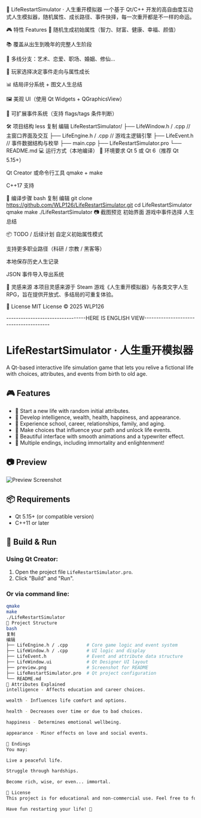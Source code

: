 🧬 LifeRestartSimulator · 人生重开模拟器
一个基于 Qt/C++ 开发的高自由度互动式人生模拟器，随机属性、成长路径、事件抉择，每一次重开都是不一样的命运。

🎮 特性 Features
🌱 随机生成初始属性（智力、财富、健康、幸福、颜值）

📚 覆盖从出生到晚年的完整人生阶段

🧠 多线分支：艺术、恋爱、职场、婚姻、修仙...

🧭 玩家选择决定事件走向与属性成长

📊 结局评分系统 + 图文人生总结

🖼️ 美观 UI（使用 Qt Widgets + QGraphicsView）

🔮 可扩展事件系统（支持 flags/tags 条件判断）

🛠️ 项目结构
less
复制
编辑
LifeRestartSimulator/
├── LifeWindow.h / .cpp     // 主窗口界面及交互
├── LifeEngine.h / .cpp     // 游戏主逻辑引擎
├── LifeEvent.h             // 事件数据结构与枚举
├── main.cpp
├── LifeRestartSimulator.pro
└── README.md
💻 运行方式（本地编译）
🔧 环境要求
Qt 5 或 Qt 6（推荐 Qt 5.15+）

Qt Creator 或命令行工具 qmake + make

C++17 支持

🧪 编译步骤
bash
复制
编辑
git clone https://github.com/WLP126/LifeRestartSimulator.git
cd LifeRestartSimulator
qmake
make
./LifeRestartSimulator
📷 截图预览
初始界面	游戏中事件选择	人生总结

📦 TODO / 后续计划
 自定义初始属性模式

 支持更多职业路径（科研 / 宗教 / 黑客等）

 本地保存历史人生记录

 JSON 事件导入导出系统

🧠 灵感来源
本项目灵感来源于 Steam 游戏《人生重开模拟器》与各类文字人生 RPG，旨在提供开放式、多结局的可重复体验。

📄 License
MIT License © 2025 WLP126

---------------------------------HERE IS ENGLISH VIEW---------------------------------------

# LifeRestartSimulator · 人生重开模拟器

A Qt-based interactive life simulation game that lets you relive a fictional life with choices, attributes, and events from birth to old age.

## 🎮 Features

- 🌱 Start a new life with random initial attributes.
- 🧠 Develop intelligence, wealth, health, happiness, and appearance.
- 🏫 Experience school, career, relationships, family, and aging.
- 🔄 Make choices that influence your path and unlock life events.
- 🎨 Beautiful interface with smooth animations and a typewriter effect.
- 🧘 Multiple endings, including immortality and enlightenment!

## 📷 Preview

![Preview Screenshot](preview.png)

## 📦 Requirements

- Qt 5.15+ (or compatible version)
- C++11 or later

## 🚀 Build & Run

### Using Qt Creator:
1. Open the project file `LifeRestartSimulator.pro`.
2. Click "Build" and "Run".

### Or via command line:
```bash
qmake
make
./LifeRestartSimulator
📁 Project Structure
bash
复制
编辑
├── LifeEngine.h / .cpp       # Core game logic and event system
├── LifeWindow.h / .cpp       # UI logic and display
├── LifeEvent.h               # Event and attribute data structure
├── LifeWindow.ui             # Qt Designer UI layout
├── preview.png               # Screenshot for README
├── LifeRestartSimulator.pro  # Qt project configuration
└── README.md
🧠 Attributes Explained
intelligence - Affects education and career choices.

wealth - Influences life comfort and options.

health - Decreases over time or due to bad choices.

happiness - Determines emotional wellbeing.

appearance - Minor effects on love and social events.

🎯 Endings
You may:

Live a peaceful life.

Struggle through hardships.

Become rich, wise, or even... immortal.

📜 License
This project is for educational and non-commercial use. Feel free to fork and build your own version!

Have fun restarting your life! 🌟
